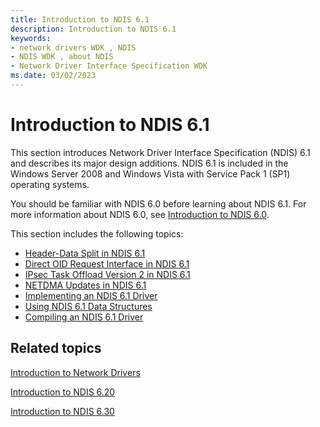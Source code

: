 ```yaml
---
title: Introduction to NDIS 6.1
description: Introduction to NDIS 6.1
keywords:
- network drivers WDK , NDIS
- NDIS WDK , about NDIS
- Network Driver Interface Specification WDK
ms.date: 03/02/2023
---
```


# Introduction to NDIS 6.1





This section introduces Network Driver Interface Specification (NDIS) 6.1 and describes its major design additions. NDIS 6.1 is included in the Windows Server 2008 and Windows Vista with Service Pack 1 (SP1) operating systems.

You should be familiar with NDIS 6.0 before learning about NDIS 6.1. For more information about NDIS 6.0, see [Introduction to NDIS 6.0](introduction-to-ndis-6-0.md).

This section includes the following topics:

-   [Header-Data Split in NDIS 6.1](header-data-split-in-ndis-6-1.md)
-   [Direct OID Request Interface in NDIS 6.1](direct-oid-request-interface-in-ndis-6-1.md)
-   [IPsec Task Offload Version 2 in NDIS 6.1](ipsec-task-offload-version-2-in-ndis-6-1.md)
-   [NETDMA Updates in NDIS 6.1](netdma-updates-in-ndis-6-1.md)
-   [Implementing an NDIS 6.1 Driver](implementing-an-ndis-6-1-driver.md)
-   [Using NDIS 6.1 Data Structures](using-ndis-6-1-data-structures.md)
-   [Compiling an NDIS 6.1 Driver](compiling-an-ndis-6-1-driver.md)

## Related topics


[Introduction to Network Drivers](introduction-to-network-drivers.md)

[Introduction to NDIS 6.20](introduction-to-ndis-6-20.md)

[Introduction to NDIS 6.30](introduction-to-ndis-6-30.md)

 

 






